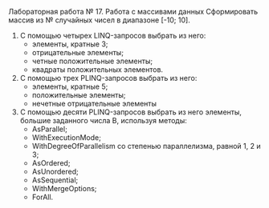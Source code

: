 Лабораторная работа № 17. Работа с массивами данных
Сформировать массив из № случайных чисел в диапазоне [-10; 10].
1. С помощью четырех LINQ-запросов выбрать из него:
    * элементы, кратные 3;
    * отрицательные элементы;
    * четные положительные элементы;
    * квадраты положительных элементов.
2. С помощью трех PLINQ-запросов выбрать из него:
    * элементы, кратные 5;
    * положительные элементы;
    * нечетные отрицательные элементы
3. С помощью десяти PLINQ-запросов выбрать из него элементы, большие заданного числа В, используя методы:
    * AsParallel;
    * WithExecutionMode;
    * WithDegreeOfParallelism со степенью параллелизма, равной 1, 2 и 3;
    * AsOrdered;
    * AsUnordered;
    * AsSequential;
    * WithMergeOptions;
    * ForAll.
